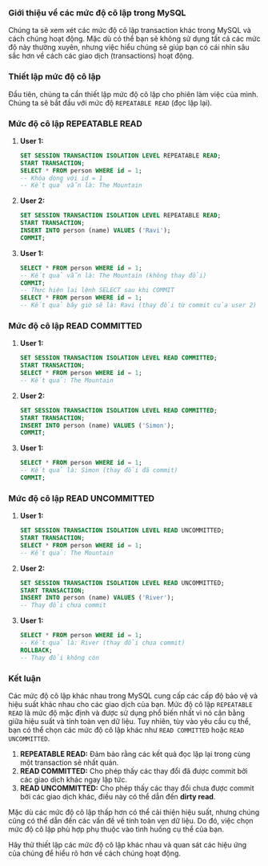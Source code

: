 ### Giới thiệu về các mức độ cô lập trong MySQL

Chúng ta sẽ xem xét các mức độ cô lập transaction khác trong MySQL và cách chúng hoạt động. Mặc dù có thể bạn sẽ không sử dụng tất cả các mức độ này thường xuyên, nhưng việc hiểu chúng sẽ giúp bạn có cái nhìn sâu sắc hơn về cách các giao dịch (transactions) hoạt động.

### Thiết lập mức độ cô lập

Đầu tiên, chúng ta cần thiết lập mức độ cô lập cho phiên làm việc của mình. Chúng ta sẽ bắt đầu với mức độ `REPEATABLE READ` (đọc lặp lại).

### Mức độ cô lập REPEATABLE READ

1. **User 1:**
   ```sql
   SET SESSION TRANSACTION ISOLATION LEVEL REPEATABLE READ;
   START TRANSACTION;
   SELECT * FROM person WHERE id = 1;
   -- Khóa dòng với id = 1
   -- Kết quả vẫn là: The Mountain
   ```

2. **User 2:**
   ```sql
   SET SESSION TRANSACTION ISOLATION LEVEL REPEATABLE READ;
   START TRANSACTION;
   INSERT INTO person (name) VALUES ('Ravi');
   COMMIT;
   ```

3. **User 1:**
   ```sql
   SELECT * FROM person WHERE id = 1;
   -- Kết quả vẫn là: The Mountain (không thay đổi)
   COMMIT;
   -- Thực hiện lại lệnh SELECT sau khi COMMIT
   SELECT * FROM person WHERE id = 1;
   -- Kết quả bây giờ sẽ là: Ravi (thay đổi từ commit của user 2)
   ```

### Mức độ cô lập READ COMMITTED

1. **User 1:**
   ```sql
   SET SESSION TRANSACTION ISOLATION LEVEL READ COMMITTED;
   START TRANSACTION;
   SELECT * FROM person WHERE id = 1;
   -- Kết quả: The Mountain
   ```

2. **User 2:**
   ```sql
   SET SESSION TRANSACTION ISOLATION LEVEL READ COMMITTED;
   START TRANSACTION;
   INSERT INTO person (name) VALUES ('Simon');
   COMMIT;
   ```

3. **User 1:**
   ```sql
   SELECT * FROM person WHERE id = 1;
   -- Kết quả là: Simon (thay đổi đã commit)
   COMMIT;
   ```

### Mức độ cô lập READ UNCOMMITTED

1. **User 1:**
   ```sql
   SET SESSION TRANSACTION ISOLATION LEVEL READ UNCOMMITTED;
   START TRANSACTION;
   SELECT * FROM person WHERE id = 1;
   -- Kết quả: The Mountain
   ```

2. **User 2:**
   ```sql
   SET SESSION TRANSACTION ISOLATION LEVEL READ UNCOMMITTED;
   START TRANSACTION;
   INSERT INTO person (name) VALUES ('River');
   -- Thay đổi chưa commit
   ```

3. **User 1:**
   ```sql
   SELECT * FROM person WHERE id = 1;
   -- Kết quả là: River (thay đổi chưa commit)
   ROLLBACK;
   -- Thay đổi không còn
   ```

### Kết luận

Các mức độ cô lập khác nhau trong MySQL cung cấp các cấp độ bảo vệ và hiệu suất khác nhau cho các giao dịch của bạn. Mức độ cô lập `REPEATABLE READ` là mức độ mặc định và được sử dụng phổ biến nhất vì nó cân bằng giữa hiệu suất và tính toàn vẹn dữ liệu. Tuy nhiên, tùy vào yêu cầu cụ thể, bạn có thể chọn các mức độ cô lập khác như `READ COMMITTED` hoặc `READ UNCOMMITTED`.

1. **REPEATABLE READ:** Đảm bảo rằng các kết quả đọc lặp lại trong cùng một transaction sẽ nhất quán.
2. **READ COMMITTED:** Cho phép thấy các thay đổi đã được commit bởi các giao dịch khác ngay lập tức.
3. **READ UNCOMMITTED:** Cho phép thấy các thay đổi chưa được commit bởi các giao dịch khác, điều này có thể dẫn đến **dirty read**.

Mặc dù các mức độ cô lập thấp hơn có thể cải thiện hiệu suất, nhưng chúng cũng có thể dẫn đến các vấn đề về tính toàn vẹn dữ liệu. Do đó, việc chọn mức độ cô lập phù hợp phụ thuộc vào tình huống cụ thể của bạn.

Hãy thử thiết lập các mức độ cô lập khác nhau và quan sát các hiệu ứng của chúng để hiểu rõ hơn về cách chúng hoạt động. 
